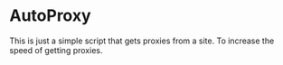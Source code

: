 # AutoProxy
This is just a simple script that gets proxies from a site. To increase the speed of getting proxies.
